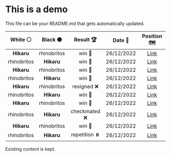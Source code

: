 # This is a demo

This file can be your README.md that gets automatically updated.

<!--START_SECTION:chessStats-->
<!-- Automatically generated with https://github.com/Balastrong/chess-stats-action -->

| White ⚪ | Black ⚫ | Result 🏆 | Date 📅 | Position 🗺️ |
|:---:|:---:|:---:|:---:|:---:|
| **Hikaru** | rhinobritos | win 🥇 | 26/12/2022 | <a href="http://www.ee.unb.ca/cgi-bin/tervo/fen.pl?select=r6r/1pp3k1/p1np1qp1/8/2P1R3/2N2P2/PP1Q2PP/R5K1 b - -">Link</a> |
| rhinobritos | **Hikaru** | win 🥇 | 26/12/2022 | <a href="http://www.ee.unb.ca/cgi-bin/tervo/fen.pl?select=8/2q3k1/5ppn/1p1Pp3/1Bn1P1Q1/6N1/6PK/8 b - -">Link</a> |
| **Hikaru** | rhinobritos | win 🥇 | 26/12/2022 | <a href="http://www.ee.unb.ca/cgi-bin/tervo/fen.pl?select=1r5k/8/P4q1p/3B4/4Pp2/2R2nP1/2R5/5Q1K b - -">Link</a> |
| rhinobritos | **Hikaru** | win 🥇 | 26/12/2022 | <a href="http://www.ee.unb.ca/cgi-bin/tervo/fen.pl?select=7r/5pk1/3p1np1/3Pp3/R1p1Pn1p/2q1Q2P/3N1PP1/6K1 w - -">Link</a> |
| **Hikaru** | rhinobritos | resigned ❌ | 26/12/2022 | <a href="http://www.ee.unb.ca/cgi-bin/tervo/fen.pl?select=8/5pk1/1p4p1/7p/4Pp2/5N1P/5PPK/r7 w - -">Link</a> |
| rhinobritos | **Hikaru** | win 🥇 | 26/12/2022 | <a href="http://www.ee.unb.ca/cgi-bin/tervo/fen.pl?select=r3r1k1/1b3pp1/pp1b1n1p/3p1q2/2pP1B2/P1N1PN1P/1P3PP1/2R2RK1 w - -">Link</a> |
| **Hikaru** | rhinobritos | win 🥇 | 26/12/2022 | <a href="http://www.ee.unb.ca/cgi-bin/tervo/fen.pl?select=7k/3P4/pqP2p1p/p3p3/4Bp1P/6P1/8/3R3K b - -">Link</a> |
| rhinobritos | **Hikaru** | checkmated ❌ | 26/12/2022 | <a href="http://www.ee.unb.ca/cgi-bin/tervo/fen.pl?select=8/p1p4p/P2pQ1p1/1qPP1k2/4RP2/6P1/6KP/1r6 b - -">Link</a> |
| **Hikaru** | rhinobritos | win 🥇 | 26/12/2022 | <a href="http://www.ee.unb.ca/cgi-bin/tervo/fen.pl?select=8/4b2k/7p/4p3/3n4/1p3P2/3N2PP/1R4K1 b - -">Link</a> |
| rhinobritos | **Hikaru** | repetition ⏸️ | 26/12/2022 | <a href="http://www.ee.unb.ca/cgi-bin/tervo/fen.pl?select=8/8/8/6p1/6P1/5K1k/8/8 b - -">Link</a> |

<!--END_SECTION:chessStats-->

Existing content is kept.
